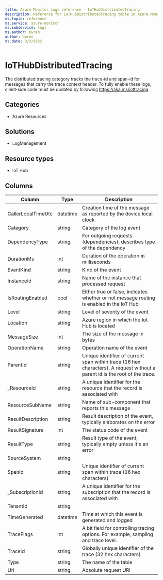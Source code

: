 ```yaml
---
title: Azure Monitor Logs reference - IoTHubDistributedTracing
description: Reference for IoTHubDistributedTracing table in Azure Monitor Logs.
ms.topic: reference
ms.service: azure-monitor
ms.subservice: logs
ms.author: bwren
author: bwren
ms.date: 3/3/2022
---
```


# IoTHubDistributedTracing

 The distributed tracing category tracks the trace-id and span-id for messages that carry the trace context header. To fully enable these logs, client-side code must be updated by following https://aka.ms/iottracing

## Categories

- Azure Resources
## Solutions

- LogManagement
## Resource types

- IoT Hub




## Columns

| Column | Type | Description |
| --- | --- | --- |
| CallerLocalTimeUtc | datetime | Creation time of the message as reported by the device local clock |
| Category | string | Category of the log event |
| DependencyType | string | For outgoing requests (dependencies), describes type of the dependency |
| DurationMs | int | Duration of the operation in milliseconds |
| EventKind | string | Kind of the event |
| InstanceId | string | Name of the instance that processed request |
| IsRoutingEnabled | bool | Either true or false, indicates whether or not message routing is enabled in the IoT Hub |
| Level | string | Level of severity of the event |
| Location | string | Azure region in which the Iot Hub is located |
| MessageSize | int | The size of the message in bytes |
| OperationName | string | Operation name of the event |
| ParentId | string | Unique identifier of current span within trace (16 hex characters). A request without a parent id is the root of the trace. |
| _ResourceId | string | A unique identifier for the resource that the record is associated with |
| ResourceSubName | string | Name of sub-component that reports this message |
| ResultDescription | string | Result description of the event, typically elaborates on the error |
| ResultSignature | int | The status code of the event |
| ResultType | string | Result type of the event, typically empty unless it's an error |
| SourceSystem | string |  |
| SpanId | string | Unique identifier of current span within trace (16 hex characters) |
| _SubscriptionId | string | A unique identifier for the subscription that the record is associated with |
| TenantId | string |  |
| TimeGenerated | datetime | Time at which this event is generated and logged |
| TraceFlags | int | A bit field for controlling tracing options. For example, sampling and trace level. |
| TraceId | string | Globally unique identifier of the trace (32 hex characters) |
| Type | string | The name of the table |
| Uri | string | Absolute request URI |
